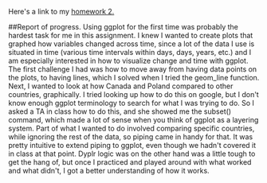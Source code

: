 Here's a link to my [homework 2.](https://github.com/vmichalowski/STAT545-hw02-Michalowski-Victoria/blob/master/hw02/hw2.md)


##Report of progress.
Using ggplot for the first time was probably the hardest task for me in this assignment. I knew I wanted to create plots that graphed how variables changed across time, since a lot of the data I use is situated in time (various time intervals within days, days, years, etc.) and I am especially interested in how to visualize change and time with ggplot. The first challenge I had was how to move away from having data points on the plots, to having lines, which I solved when I tried the geom_line function. Next, I wanted to look at how Canada and Poland compared to other countries, graphically. I tried looking up how to do this on google, but I don't know enough ggplot terminology to search for what I was trying to do. So I asked a TA in class how to do this, and she showed me the subset() command, which made a lot of sense when you think of ggplot as a layering system. Part of what I wanted to do involved comparing specific countries, while ignoring the rest of the data, so piping came in handy for that. It was pretty intuitive to extend piping to ggplot, even though we hadn't covered it in class at that point. Dyplr logic was on the other hand was a little tough to get the hang of, but once I practiced and played around with what worked and what didn't, I got a better understanding of how it works.

